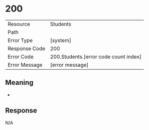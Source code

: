 # 200

|                                       |                                                 |
| ------------------------------------- | ----------------------------------------------- |
| Resource                              | Students                                         |
| Path                                  |                                            |
| Error Type                            | [system]                                       |
| Response Code                         | 200                                              |
| Error Code                            | 200.Students.[error code count index]                                     |
| Error Message                         | [error message] |

## Meaning
-

## Response


N/A

